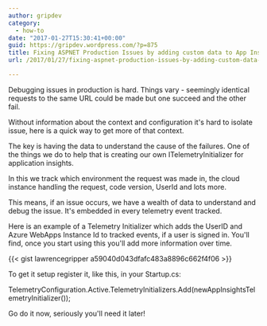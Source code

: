 ```yaml
---
author: gripdev
category:
  - how-to
date: "2017-01-27T15:30:41+00:00"
guid: https://gripdev.wordpress.com/?p=875
title: Fixing ASPNET Production Issues by adding custom data to App Insights logs
url: /2017/01/27/fixing-aspnet-production-issues-by-adding-custom-data-to-app-insights-logs/

---
```

Debugging issues in production is hard. Things vary - seemingly identical requests to the same URL could be made but one succeed and the other fail.

Without information about the context and configuration it's hard to isolate issue, here is a quick way to get more of that context.

The key is having the data to understand the cause of the failures. One of the things we do to help that is creating our own ITelemetryInitializer for application insights.

In this we track which environment the request was made in, the cloud instance handling the request, code version, UserId and lots more.

This means, if an issue occurs, we have a wealth of data to understand and debug the issue. It's embedded in every telemetry event tracked.

Here is an example of a Telemetry Initializer which adds the UserID and Azure WebApps Instance Id to tracked events, if a user is signed in. You'll find, once you start using this you'll add more information over time.

{{< gist lawrencegripper a59040d043dfafc483a8896c662f4f06 >}}

To get it setup register it, like this, in your Startup.cs:

TelemetryConfiguration.Active.TelemetryInitializers.Add(newAppInsightsTelemetryInitializer());

Go do it now, seriously you'll need it later!
